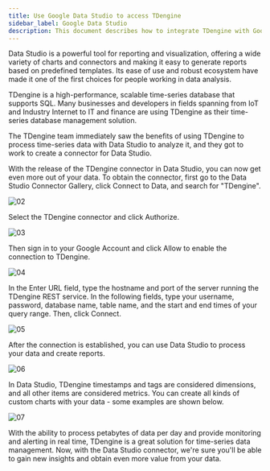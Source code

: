 ```yaml
---
title: Use Google Data Studio to access TDengine
sidebar_label: Google Data Studio
description: This document describes how to integrate TDengine with Google Data Studio.
---
```


Data Studio is a powerful tool for reporting and visualization, offering a wide variety of charts and connectors and making it easy to generate reports based on predefined templates. Its ease of use and robust ecosystem have made it one of the first choices for people working in data analysis.

TDengine is a high-performance, scalable time-series database that supports SQL. Many businesses and developers in fields spanning from IoT and Industry Internet to IT and finance are using TDengine as their time-series database management solution.

The TDengine team immediately saw the benefits of using TDengine to process time-series data with Data Studio to analyze it, and they got to work to create a connector for Data Studio.

With the release of the TDengine connector in Data Studio, you can now get even more out of your data. To obtain the connector, first go to the Data Studio Connector Gallery, click Connect to Data, and search for "TDengine".

![02](gds/gds-02.png.webp)

Select the TDengine connector and click Authorize.

![03](gds/gds-03.png.webp)

Then sign in to your Google Account and click Allow to enable the connection to TDengine.

![04](gds/gds-04.png.webp)

In the Enter URL field, type the hostname and port of the server running the TDengine REST service. In the following fields, type your username, password, database name, table name, and the start and end times of your query range. Then, click Connect.

![05](gds/gds-05.png.webp)

After the connection is established, you can use Data Studio to process your data and create reports.

![06](gds/gds-06.png.webp)

In Data Studio, TDengine timestamps and tags are considered dimensions, and all other items are considered metrics. You can create all kinds of custom charts with your data - some examples are shown below.

![07](gds/gds-07.png.webp)

With the ability to process petabytes of data per day and provide monitoring and alerting in real time, TDengine is a great solution for time-series data management. Now, with the Data Studio connector, we're sure you'll be able to gain new insights and obtain even more value from your data.

